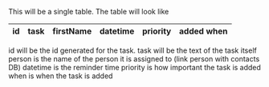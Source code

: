 This will be a single table. The table will look like

id | task | firstName | datetime | priority | added when
--- | --- | --- | --- | --- | --- 

id will be the id generated for the task.
task will be the text of the task itself
person is the name of the person it is assigned to (link person with contacts DB)
datetime is the reminder time
priority is how important the task is
added when is when the task is added
